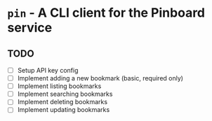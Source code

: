 # `pin` - A CLI client for the Pinboard service

## TODO

- [ ] Setup API key config
- [ ] Implement adding a new bookmark (basic, required only)
- [ ] Implement listing bookmarks
- [ ] Implement searching bookmarks
- [ ] Implement deleting bookmarks
- [ ] Implement updating bookmarks
